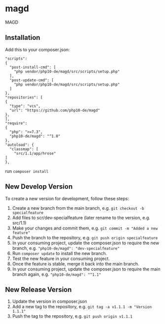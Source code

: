 # magd
MAGD

## Installation
Add this to your composer.json:

    "scripts": 
    {
      "post-install-cmd": [  
        "php vendor/php10-de/magd/src/scripts/setup.php"
      ],
      "post-update-cmd": [
        "php vendor/php10-de/magd/src/scripts/setup.php"
      ]
    },
    "repositories": [
    {
      "type": "vcs",
      "url": "https://github.com/php10-de/magd"
    },
    ],
    "require": 
    {
      "php": ">=7.3",
      "php10-de/magd": "^1.0"
    },
    "autoload": {
      "classmap": [
        "src/1.1/app/hrose"
    ]
    },

run
`composer install`

## New Develop Version
To create a new version for development, follow these steps:
1. Create a new branch from the main branch, e.g. `git checkout -b specialfeature`
2. Add files to scr/dev-specialfeature (later rename to the version, e.g. src/1.1)
3. Make your changes and commit them, e.g. `git commit -m "Added a new feature"`
4. Push the branch to the repository, e.g. `git push origin specialfeature`
5. In your consuming project, update the composer.json to require the new branch, e.g. `"php10-de/magd": "dev-specialfeature"`
6. Run `composer update` to install the new branch.
7. Test the new feature in your consuming project.
8. Once the feature is stable, merge it back into the main branch.
9. In your consuming project, update the composer.json to require the main branch again, e.g. `"php10-de/magd": "^1.1"`

## New Release Version
1. Update the version in composer.json
2. Add a new tag to the repository, e.g. `git tag -a v1.1.1 -m "Version 1.1.1"`
3. Push the tag to the repository, e.g. `git push origin v1.1.1`